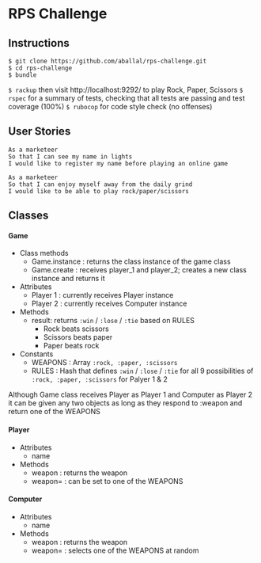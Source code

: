 # RPS Challenge

Instructions
---

```
$ git clone https://github.com/aballal/rps-challenge.git
$ cd rps-challenge
$ bundle
```

`$ rackup` then visit http://localhost:9292/ to play Rock, Paper, Scissors
`$ rspec` for a summary of tests, checking that all tests are passing and test coverage (100%)
`$ rubocop` for code style check (no offenses)


User Stories
---

```
As a marketeer
So that I can see my name in lights
I would like to register my name before playing an online game

As a marketeer
So that I can enjoy myself away from the daily grind
I would like to be able to play rock/paper/scissors
```

Classes
---

#### Game

* Class methods
  * Game.instance : returns the class instance of the game class
  * Game.create : receives player_1 and player_2; creates a new class instance and returns it
* Attributes
  * Player 1 : currently receives Player instance
  * Player 2 : currently receives Computer instance
* Methods
  * result: returns `:win` / `:lose` / `:tie` based on RULES
    - Rock beats scissors
    - Scissors beats paper
    - Paper beats rock
* Constants
  * WEAPONS : Array `:rock, :paper, :scissors`
  * RULES : Hash that defines `:win` / `:lose` / `:tie` for all 9 possibilities of `:rock, :paper, :scissors` for Palyer 1 & 2

Although Game class receives Player as Player 1 and Computer as Player 2 it can be given any two objects as long as they respond to :weapon and return one of the WEAPONS

#### Player

* Attributes
  * name
* Methods
  * weapon : returns the weapon
  * weapon= : can be set to one of the WEAPONS  

#### Computer

* Attributes
  * name
* Methods
  * weapon : returns the weapon
  * weapon= : selects one of the WEAPONS at random
